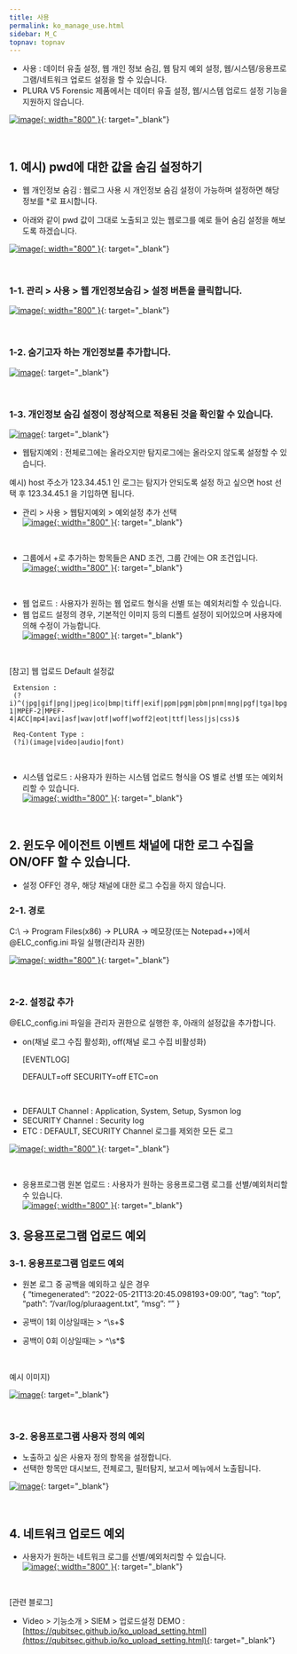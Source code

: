 ```yaml
---
title: 사용
permalink: ko_manage_use.html
sidebar: M_C
topnav: topnav
---
```


- 사용 : 데이터 유출 설정, 웹 개인 정보 숨김, 웹 탐지 예외 설정, 웹/시스템/응용프로그램/네트워크 업로드 설정을 할 수 있습니다.
- PLURA V5 Forensic 제품에서는 데이터 유출 설정, 웹/시스템 업로드 설정 기능을 지원하지 않습니다.

[![image](/docs/images/Manual/common/manage/use/1.png){: width="800" }](/docs/images/Manual/common/manage/use/1.png){: target="_blank"}

<br />

## 1. 예시) pwd에 대한 값을 숨김 설정하기
- 웹 개인정보 숨김 : 웹로그 사용 시 개인정보 숨김 설정이 가능하며 설정하면 해당 정보를 *로 표시합니다.

- 아래와 같이 pwd 값이 그대로 노출되고 있는 웹로그를 예로 들어 숨김 설정을 해보도록 하겠습니다.

[![image](/docs/images/Manual/common/manage/use/2.png){: width="800" }](/docs/images/Manual/common/manage/use/1.png){: target="_blank"}

<br />

### 1-1. 관리 > 사용 > 웹 개인정보숨김 > 설정 버튼을 클릭합니다.   
[![image](/docs/images/Manual/common/manage/use/3.png){: width="800" }](/docs/images/Manual/common/manage/use/1.png){: target="_blank"}

<br />

### 1-2. 숨기고자 하는 개인정보를 추가합니다.   
[![image](/docs/images/Manual/common/manage/use/4.png)](/docs/images/Manual/common/manage/use/1.png){: target="_blank"}

<br />

### 1-3. 개인정보 숨김 설정이 정상적으로 적용된 것을 확인할 수 있습니다.   
[![image](/docs/images/Manual/common/manage/use/5.png)](/docs/images/Manual/common/manage/use/1.png){: target="_blank"}

 - 웹탐지예외 : 전체로그에는 올라오지만 탐지로그에는 올라오지 않도록 설정할 수 있습니다.

예시) host 주소가 123.34.45.1 인 로그는 탐지가 안되도록 설정 하고 싶으면 host 선택 후 123.34.45.1 을 기입하면 됩니다.

   - 관리 > 사용 > 웹탐지예외 > 예외설정 추가 선택   
[![image](/docs/images/Manual/common/manage/use/6.png){: width="800" }](/docs/images/Manual/common/manage/use/1.png){: target="_blank"}
 
<br />

   - 그룹에서 +로 추가하는 항목들은 AND 조건, 그룹 간에는 OR 조건입니다.   
[![image](/docs/images/Manual/common/manage/use/7.png){: width="800" }](/docs/images/Manual/common/manage/use/1.png){: target="_blank"}

<br />

- 웹 업로드 : 사용자가 원하는 웹 업로드 형식을 선별 또는 예외처리할  수 있습니다.   
- 웹 업로드 설정의 경우, 기본적인 이미지 등의 디폴트 설정이 되어있으며 사용자에 의해 수정이 가능합니다.   
[![image](/docs/images/Manual/common/manage/use/8.png){: width="800" }](/docs/images/Manual/common/manage/use/1.png){: target="_blank"}

<br />

[참고] 웹 업로드 Default 설정값   

     Extension : 
     (?i)^(jpg|gif|png|jpeg|ico|bmp|tiff|exif|ppm|pgm|pbm|pnm|mng|pgf|tga|bpg|cgm|svg|hevc|wmv|Xvid|VP6|VP7|VP8|VP9|MPEG-1|MPEF-2|MPEF-4|ACC|mp4|avi|asf|wav|otf|woff|woff2|eot|ttf|less|js|css)$

     Req-Content Type : 
     (?i)(image|video|audio|font)

<br />

   - 시스템 업로드 : 사용자가 원하는 시스템 업로드 형식을 OS 별로 선별 또는 예외처리할 수 있습니다.   
[![image](/docs/images/Manual/common/manage/use/9.png){: width="800" }](/docs/images/Manual/common/manage/use/1.png){: target="_blank"}

<br />

## 2. 윈도우 에이전트 이벤트 채널에 대한 로그 수집을 ON/OFF 할 수 있습니다.

- 설정 OFF인 경우, 해당 채널에 대한 로그 수집을 하지 않습니다.

### 2-1. 경로
C:\ → Program Files(x86) → PLURA → 메모장(또는 Notepad++)에서 @ELC_config.ini 파일 실행(관리자 권한)

[![image](/docs/images/Manual/common/manage/use/10.png){: width="800" }](/docs/images/Manual/common/manage/use/1.png){: target="_blank"}

<br />

### 2-2. 설정값 추가

@ELC_config.ini 파일을 관리자 권한으로 실행한 후, 아래의 설정값을 추가합니다.
- on(채널 로그 수집 활성화), off(채널 로그 수집 비활성화)

     [EVENTLOG]

     DEFAULT=off
     SECURITY=off
     ETC=on

<br />

- DEFAULT Channel : Application, System, Setup, Sysmon log
- SECURITY Channel : Security log
- ETC : DEFAULT, SECURITY Channel 로그를 제외한 모든 로그

[![image](/docs/images/Manual/common/manage/use/11.png){: width="800" }](/docs/images/Manual/common/manage/use/1.png){: target="_blank"}
 
<br />

- 응용프로그램 원본 업로드 : 사용자가 원하는 응용프로그램 로그를 선별/예외처리할 수 있습니다.   
[![image](/docs/images/Manual/common/manage/use/12.png){: width="800" }](/docs/images/Manual/common/manage/use/1.png){: target="_blank"}

## 3. 응용프로그램 업로드 예외

### 3-1. 응용프로그램 업로드 예외

- 원본 로그 중 공백을 예외하고 싶은 경우   
{ “timegenerated”: “2022-05-21T13:20:45.098193+09:00”, “tag”: “top”, “path”: “/var/log/pluraagent.txt”, “msg”: “” }

- 공백이 1회 이상일때는 > ^\s+$

- 공백이 0회 이상일때는 > ^\s*$

<br />

예시 이미지)

[![image](/docs/images/Manual/common/manage/use/13.png)](/docs/images/Manual/common/manage/use/1.png){: target="_blank"}

<br />

### 3-2. 응용프로그램 사용자 정의 예외
- 노출하고 싶은 사용자 정의 항목을 설정합니다.
- 선택한 항목만 대시보드, 전체로그, 필터탐지, 보고서 메뉴에서 노출됩니다.

[![image](/docs/images/Manual/common/manage/use/14.png)](/docs/images/Manual/common/manage/use/1.png){: target="_blank"}

<br />

## 4. 네트워크 업로드 예외
- 사용자가 원하는 네트워크 로그를 선별/예외처리할 수 있습니다.   
[![image](/docs/images/Manual/common/manage/use/15.png){: width="800" }](/docs/images/Manual/common/manage/use/1.png){: target="_blank"}

<br />

[관련 블로그]

- Video > 기능소개 > SIEM > 업로드설정 DEMO : [https://qubitsec.github.io/ko_upload_setting.html](https://qubitsec.github.io/ko_upload_setting.html){: target="_blank"}